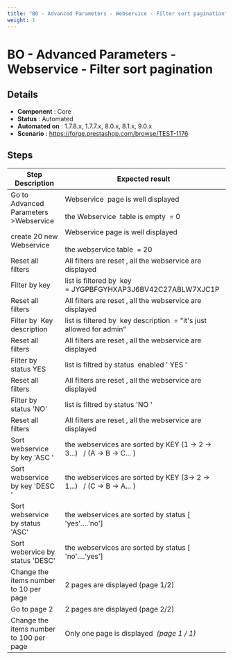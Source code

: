 ```yaml
---
title: "BO - Advanced Parameters - Webservice - Filter sort pagination"
weight: 1
---
```


# BO - Advanced Parameters - Webservice - Filter sort pagination
## Details
* **Component** : Core
* **Status** : Automated
* **Automated on** : 1.7.8.x, 1.7.7.x, 8.0.x, 8.1.x, 9.0.x
* **Scenario** : https://forge.prestashop.com/browse/TEST-1176

## Steps
| Step Description | Expected result |
| ----- | ----- |
| Go to Advanced Parameters >Webservice | Webservice  page is well displayed<br><br>the Webservice  table is empty  = 0 |
| create 20 new Webservice | Webservice page is well displayed<br><br>the webservice table  = 20 |
| Reset all filters | All filters are reset , all the webservice are  displayed |
| Filter by key | list is filtered by  key = JYGPBFGYHXAP3J6BV42C27ABLW7XJC1P |
| Reset all filters | All filters are reset , all the webservice are  displayed |
| Filter by  Key description | list is filtered by  key description  = "it's just allowed for admin" |
| Reset all filters | All filters are reset , all the webservice are  displayed |
| Filter by status YES | list is filtred by status  enabled ' YES ' |
| Reset all filters | All filters are reset , all the webservice are  displayed |
| Filter by status 'NO' | list is filtred by status 'NO ' |
| Reset all filters | All filters are reset , all the webservice are  displayed |
| Sort webservice by key 'ASC ' | the webservices are sorted by KEY (1 -> 2 -> 3...)   / (A -> B -> C... ) |
| Sort webservice by key 'DESC ' | the webservices are sorted by KEY (3-> 2 -> 1...)   / (C -> B -> A... ) |
| Sort webservice by status 'ASC' | the webservices are sorted by status [ 'yes'....'no'] |
| Sort  webervice by status 'DESC' | the webservices are sorted by status [ 'no'....'yes'] |
| Change the items number to 10 per page | 2 pages are displayed (page 1/2) |
| Go to page 2 | 2 pages are displayed (page 2/2) |
| Change the items number to 100 per page | Only one page is displayed  _(page 1 / 1)_ |
